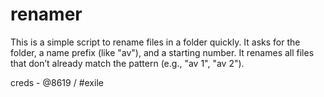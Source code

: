 # renamer
This is a simple script to rename files in a folder quickly. It asks for the folder, a name prefix (like "av"), and a starting number. It renames all files that don’t already match the pattern (e.g., "av 1", "av 2").

creds - @8619 / #exile
